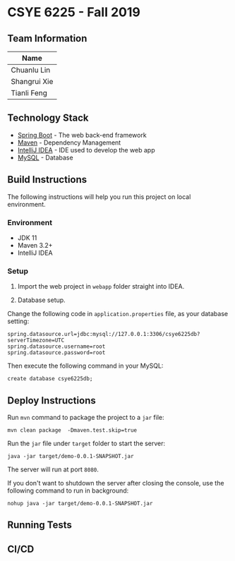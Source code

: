 # CSYE 6225 - Fall 2019

## Team Information

| Name |
| --- |
|Chuanlu Lin|
|Shangrui Xie|
|Tianli Feng|

## Technology Stack

- [Spring Boot](https://projects.spring.io/spring-boot/) - The web back-end framework
- [Maven](https://maven.apache.org/) - Dependency Management
- [IntelliJ IDEA](https://www.jetbrains.com/idea/) - IDE used to develop the web app
- [MySQL](https://mysql.com/) - Database

## Build Instructions

The following instructions will help you run this project on local environment.

### Environment

 - JDK 11
 - Maven 3.2+
 - IntelliJ IDEA
 
### Setup

1. Import the web project in `webapp` folder straight into IDEA.

2. Database setup.

Change the following code in `application.properties` file, as your database setting:
```
spring.datasource.url=jdbc:mysql://127.0.0.1:3306/csye6225db?serverTimezone=UTC
spring.datasource.username=root
spring.datasource.password=root
```
Then execute the following command in your MySQL:
```
create database csye6225db;
```

## Deploy Instructions

Run `mvn` command to package the project to a `jar` file:
```
mvn clean package  -Dmaven.test.skip=true
```
Run the `jar` file under `target` folder to start the server:
```
java -jar target/demo-0.0.1-SNAPSHOT.jar
```
The server will run at port `8080`.

If you don't want to shutdown the server after closing the console, use the following command to run in background:
```
nohup java -jar target/demo-0.0.1-SNAPSHOT.jar
```

## Running Tests


## CI/CD


